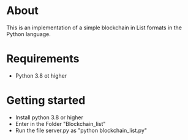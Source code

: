 # About  

This is an implementation of a simple blockchain in List formats in the Python language.

# Requirements

- Python 3.8 ot higher

# Getting started

- Install python 3.8 or higher
- Enter in the Folder "Blockchain_list"
- Run the file server.py as "python blockchain_list.py"
